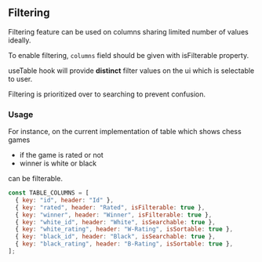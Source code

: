 ## Filtering

Filtering feature can be used on columns sharing limited number of values ideally.

To enable filtering, `columns` field should be given with isFilterable property.

useTable hook will provide **distinct** filter values on the ui which is selectable to user.

Filtering is prioritized over to searching to prevent confusion.

### Usage

For instance, on the current implementation of table which shows chess games

- if the game is rated or not
- winner is white or black

can be filterable.

```js
const TABLE_COLUMNS = [
  { key: "id", header: "Id" },
  { key: "rated", header: "Rated", isFilterable: true },
  { key: "winner", header: "Winner", isFilterable: true },
  { key: "white_id", header: "White", isSearchable: true },
  { key: "white_rating", header: "W-Rating", isSortable: true },
  { key: "black_id", header: "Black", isSearchable: true },
  { key: "black_rating", header: "B-Rating", isSortable: true },
];
```
